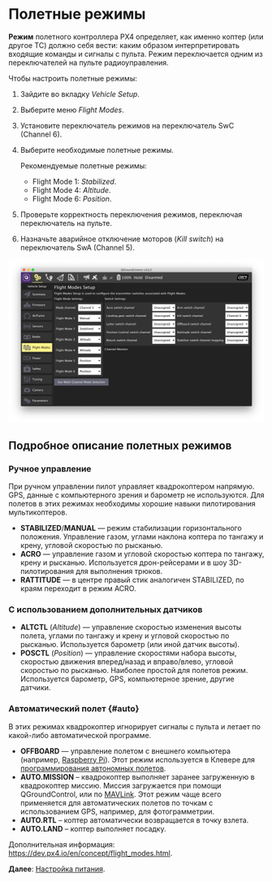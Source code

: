 # Полетные режимы

**Режим** полетного контроллера PX4 определяет, как именно коптер (или другое ТС) должно себя вести: каким образом интерпретировать входящие команды и сигналы с пульта. Режим переключается одним из переключателей на пульте радиоуправления.

Чтобы настроить полетные режимы:

1. Зайдите во вкладку *Vehicle Setup*.
2. Выберите меню *Flight Modes*.
3. Установите переключатель режимов на переключатель SwC (Channel 6).
4. Выберите необходимые полетные режимы.

    Рекомендуемые полетные режимы:

    * Flight Mode 1: *Stabilized*.
    * Flight Mode 4: *Altitude*.
    * Flight Mode 6: *Position*.

5. Проверьте корректность переключения режимов, переключая переключатель на пульте.
6. Назначьте аварийное отключение моторов (*Kill switch*) на переключатель SwA (Channel 5).

<img src="../assets/qgc-modes.png" class="zoom" alt="QGroundControl modes">

## Подробное описание полетных режимов

### Ручное управление

При ручном управлении пилот управляет квадрокоптером напрямую. GPS, данные с компьютерного зрения и барометр не используются. Для полетов в этих режимах необходимы хорошие навыки пилотирования мультикоптеров.

* **STABILIZED**/**MANUAL** — режим стабилизации горизонтального положения. Управление газом, углами наклона коптера по тангажу и крену, угловой скоростью по рысканью.
* **ACRO** — управление газом и угловой скоростью коптера по тангажу, крену и рысканью. Используется дрон-рейсерами и в шоу 3D-пилотирования для выполнения трюков.
* **RATTITUDE** — в центре правый стик аналогичен STABILIZED, по краям переходит в режим ACRO.

### С использованием дополнительных датчиков

* **ALTCTL** (*Altitude*) — управление скоростью изменения высоты полета, углами по тангажу и крену и угловой скоростью по рысканью. Используется барометр (или иной датчик высоты).
* **POSCTL** (*Position*) — управление скоростями набора высоты, скоростью движения вперед/назад и вправо/влево, угловой скоростью по рысканью. Наиболее простой для полетов режим. Используется барометр, GPS, компьютерное зрение, другие датчики.

### Автоматический полет {#auto}

В этих режимах квадрокоптер игнорирует сигналы с пульта и летает по какой-либо автоматической программе.

* **OFFBOARD** — управление полетом с внешнего компьютера (например, [Raspberry Pi](raspberry.md)). Этот режим используется в Клевере для [программирования автономных полетов](simple_offboard.md).
* **AUTO.MISSION** – квадрокоптер выполняет заранее загруженную в квадрокоптер миссию. Миссия загружается при помощи QGroundControl, или по [MAVLink](mavlink.md). Этот режим чаще всего применяется для автоматических полетов по точкам с использованием GPS, например, для фотограмметрии.
* **AUTO.RTL** – коптер автоматически возвращается в точку взлета.
* **AUTO.LAND** – коптер выполняет посадку.

Дополнительная информация: https://dev.px4.io/en/concept/flight_modes.html.

**Далее**: [Настройка питания](power.md).
